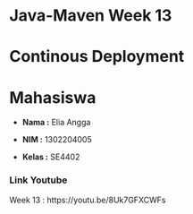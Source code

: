 # Java-Maven Week 13 
# Continous Deployment

<h1 align="left">Mahasiswa</h1>

- **Nama :** Elia Angga

- **NIM :** 1302204005

- **Kelas :** SE4402

<h3 align="left">Link Youtube</h3>
  
<p align="left"> Week 13 : https://youtu.be/8Uk7GFXCWFs </p>

